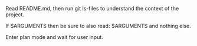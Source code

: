 Read README.md, then run git ls-files to understand the context of the project.

If $ARGUMENTS then be sure to also read: $ARGUMENTS and nothing else.

Enter plan mode and wait for user input.
